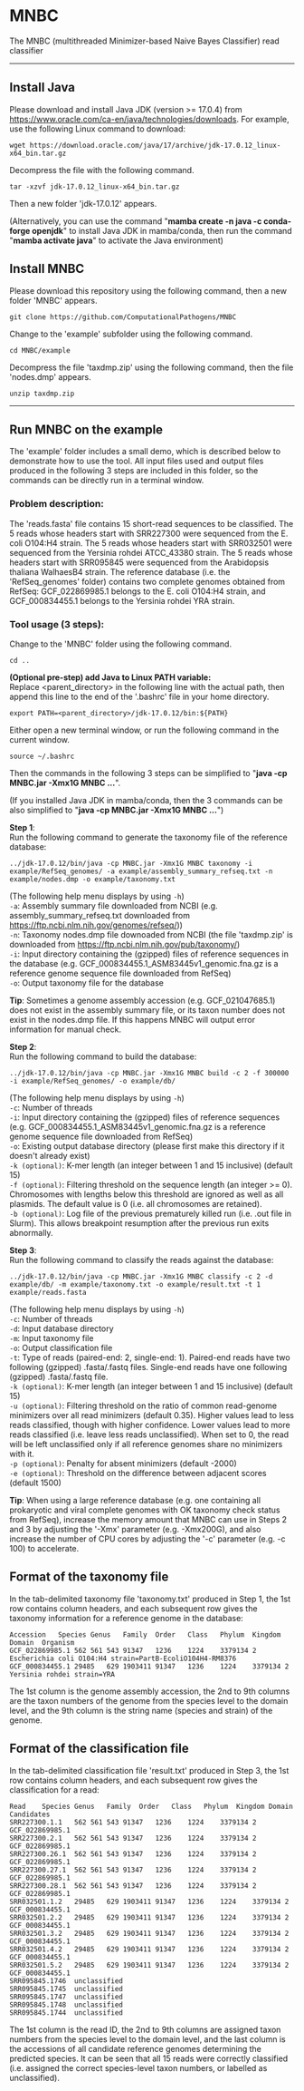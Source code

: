# MNBC

The MNBC (multithreaded Minimizer-based Naive Bayes Classifier) read classifier

*********************************************************************************************************  
## Install Java
Please download and install Java JDK (version >= 17.0.4) from https://www.oracle.com/ca-en/java/technologies/downloads. For example, use the following Linux command to download:  
````
wget https://download.oracle.com/java/17/archive/jdk-17.0.12_linux-x64_bin.tar.gz
````
Decompress the file with the following command.  
````
tar -xzvf jdk-17.0.12_linux-x64_bin.tar.gz
````
Then a new folder 'jdk-17.0.12' appears.<br/>

(Alternatively, you can use the command "<b>mamba create -n java -c conda-forge openjdk</b>" to install Java JDK in mamba/conda, then run the command "<b>mamba activate java</b>" to activate the Java environment)  
## Install MNBC
Please download this repository using the following command, then a new folder 'MNBC' appears.  
````
git clone https://github.com/ComputationalPathogens/MNBC
````
Change to the 'example' subfolder using the following command.  
````
cd MNBC/example
````
Decompress the file 'taxdmp.zip' using the following command, then the file 'nodes.dmp' appears.  
````
unzip taxdmp.zip
````
*********************************************************************************************************  

## Run MNBC on the example
The 'example' folder includes a small demo, which is described below to demonstrate how to use the tool. All input files used and output files produced in the following 3 steps are included in this folder, so the commands can be directly run in a terminal window.  

### Problem description:  
The 'reads.fasta' file contains 15 short-read sequences to be classified. The 5 reads whose headers start with SRR227300 were sequenced from the E. coli O104:H4 strain. The 5 reads whose headers start with SRR032501 were sequenced from the Yersinia rohdei ATCC_43380 strain. The 5 reads whose headers start with SRR095845 were sequenced from the Arabidopsis thaliana WalhaesB4 strain. The reference database (i.e. the 'RefSeq_genomes' folder) contains two complete genomes obtained from RefSeq: GCF_022869985.1 belongs to the E. coli O104:H4 strain, and GCF_000834455.1 belongs to the Yersinia rohdei YRA strain.  

### Tool usage (3 steps):  
Change to the 'MNBC' folder using the following command.  
````
cd ..
````

<b>(Optional pre-step) add Java to Linux PATH variable:</b>  
Replace <parent_directory> in the following line with the actual path, then append this line to the end of the '.bashrc' file in your home directory.  
````
export PATH=<parent_directory>/jdk-17.0.12/bin:${PATH}
````
Either open a new terminal window, or run the following command in the current window.
````
source ~/.bashrc
````
Then the commands in the following 3 steps can be simplified to "<b>java -cp MNBC.jar -Xmx1G MNBC ...</b>".

(If you installed Java JDK in mamba/conda, then the 3 commands can be also simplified to "<b>java -cp MNBC.jar -Xmx1G MNBC ...</b>")  

<b>Step 1</b>:  
Run the following command to generate the taxonomy file of the reference database:  
````
../jdk-17.0.12/bin/java -cp MNBC.jar -Xmx1G MNBC taxonomy -i example/RefSeq_genomes/ -a example/assembly_summary_refseq.txt -n example/nodes.dmp -o example/taxonomy.txt
````
(The following help menu displays by using ```-h```)  
```-a```:	Assembly summary file downloaded from NCBI (e.g. assembly_summary_refseq.txt downloaded from https://ftp.ncbi.nlm.nih.gov/genomes/refseq/))  
```-n```:	Taxonomy nodes.dmp file downoaded from NCBI (the file 'taxdmp.zip' is downloaded from https://ftp.ncbi.nlm.nih.gov/pub/taxonomy/)  
```-i```:	Input directory containing the (gzipped) files of reference sequences in the database (e.g. GCF_000834455.1_ASM83445v1_genomic.fna.gz is a reference genome sequence file downloaded from RefSeq)  
```-o```:	Output taxonomy file for the database

<b>Tip</b>:
Sometimes a genome assembly accession (e.g. GCF_021047685.1) does not exist in the assembly summary file, or its taxon number does not exist in the nodes.dmp file. If this happens MNBC will output error information for manual check.

<b>Step 2</b>:  
Run the following command to build the database:  
````
../jdk-17.0.12/bin/java -cp MNBC.jar -Xmx1G MNBC build -c 2 -f 300000 -i example/RefSeq_genomes/ -o example/db/
````
(The following help menu displays by using ```-h```)  
```-c```:	Number of threads  
```-i```:	Input directory containing the (gzipped) files of reference sequences (e.g. GCF_000834455.1_ASM83445v1_genomic.fna.gz is a reference genome sequence file downloaded from RefSeq)  
```-o```: Existing output database directory (please first make this directory if it doesn't already exist)  
```-k (optional)```: K-mer length (an integer between 1 and 15 inclusive) (default 15)  
```-f (optional)```: Filtering threshold on the sequence length (an integer >= 0). Chromosomes with lengths below this threshold are ignored as well as all plasmids. The default value is 0 (i.e. all chromosomes are retained).  
```-b (optional)```: Log file of the previous prematurely killed run (i.e. .out file in Slurm). This allows breakpoint resumption after the previous run exits abnormally.

<b>Step 3</b>:  
Run the following command to classify the reads against the database:  
````
../jdk-17.0.12/bin/java -cp MNBC.jar -Xmx1G MNBC classify -c 2 -d example/db/ -m example/taxonomy.txt -o example/result.txt -t 1 example/reads.fasta
````
(The following help menu displays by using ```-h```)  
```-c```: Number of threads  
```-d```: Input database directory  
```-m```:	Input taxonomy file  
```-o```:	Output classification file  
```-t```:	Type of reads (paired-end: 2, single-end: 1). Paired-end reads have two following (gzipped) .fasta/.fastq files. Single-end reads have one following (gzipped) .fasta/.fastq file.  
```-k (optional)```: K-mer length (an integer between 1 and 15 inclusive) (default 15)  
```-u (optional)```: Filtering threshold on the ratio of common read-genome minimizers over all read minimizers (default 0.35). Higher values lead to less reads classified, though with higher confidence. Lower values lead to more reads classified (i.e. leave less reads unclassified). When set to 0, the read will be left unclassified only if all reference genomes share no minimizers with it.  
```-p (optional)```: Penalty for absent minimizers (default -2000)  
```-e (optional)```: Threshold on the difference between adjacent scores (default 1500)

<b>Tip</b>:
When using a large reference database (e.g. one containing all prokaryotic and viral complete genomes with OK taxonomy check status from RefSeq), increase the memory amount that MNBC can use in Steps 2 and 3 by adjusting the '-Xmx' parameter (e.g. -Xmx200G), and also increase the number of CPU cores by adjusting the '-c' parameter (e.g. -c 100) to accelerate.

## Format of the taxonomy file
In the tab-delimited taxonomy file 'taxonomy.txt' produced in Step 1, the 1st row contains column headers, and each subsequent row gives the taxonomy information for a reference genome in the database:
````
Accession	Species	Genus	Family	Order	Class	Phylum	Kingdom	Domain	Organism  
GCF_022869985.1	562	561	543	91347	1236	1224	3379134	2	Escherichia coli O104:H4 strain=PartB-EcoliO104H4-RM8376  
GCF_000834455.1	29485	629	1903411	91347	1236	1224	3379134	2	Yersinia rohdei strain=YRA  
````
The 1st column is the genome assembly accession, the 2nd to 9th columns are the taxon numbers of the genome from the species level to the domain level, and the 9th column is the string name (species and strain) of the genome.

## Format of the classification file
In the tab-delimited classification file 'result.txt' produced in Step 3, the 1st row contains column headers, and each subsequent row gives the classification for a read:  
````
Read	Species	Genus	Family	Order	Class	Phylum	Kingdom	Domain	Candidates  
SRR227300.1.1	562	561	543	91347	1236	1224	3379134	2	GCF_022869985.1  
SRR227300.2.1	562	561	543	91347	1236	1224	3379134	2	GCF_022869985.1  
SRR227300.26.1	562	561	543	91347	1236	1224	3379134	2	GCF_022869985.1  
SRR227300.27.1	562	561	543	91347	1236	1224	3379134	2	GCF_022869985.1  
SRR227300.28.1	562	561	543	91347	1236	1224	3379134	2	GCF_022869985.1  
SRR032501.1.2	29485	629	1903411	91347	1236	1224	3379134	2	GCF_000834455.1  
SRR032501.2.2	29485	629	1903411	91347	1236	1224	3379134	2	GCF_000834455.1  
SRR032501.3.2	29485	629	1903411	91347	1236	1224	3379134	2	GCF_000834455.1  
SRR032501.4.2	29485	629	1903411	91347	1236	1224	3379134	2	GCF_000834455.1  
SRR032501.5.2	29485	629	1903411	91347	1236	1224	3379134	2	GCF_000834455.1  
SRR095845.1746	unclassified  
SRR095845.1745	unclassified  
SRR095845.1747	unclassified  
SRR095845.1748	unclassified  
SRR095845.1744	unclassified  
````
The 1st column is the read ID, the 2nd to 9th columns are assigned taxon numbers from the species level to the domain level, and the last column is the accessions of all candidate reference genomes determining the predicted species. It can be seen that all 15 reads were correctly classified (i.e. assigned the correct species-level taxon numbers, or labelled as unclassified).
